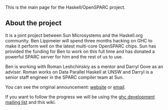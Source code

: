 
This is the main page for the Haskell/OpenSPARC project.

## About the project


It is a joint project between Sun Microsystems and the Haskell.org community. Ben Lippmeier will spend three months hacking on GHC to make it perform well on the latest multi-core OpenSPARC chips. Sun has provided the funding for Ben to work on this full time and has donated a powerful SPARC server for him and the rest of us to use.


Ben is working with Roman Leshchinskiy as a mentor and Darryl Gove as an adviser. ﻿Roman works on Data Parallel Haskell at UNSW and ﻿Darryl is a senior staff engineer in the SPARC compiler team at Sun.


You can see the original announcement: [website](http://haskell.org/opensparc/) or [email](http://haskell.org/pipermail/haskell/2008-July/020551.html).


If you want to follow the progress we will be using the [ghc development mailing list](http://www.haskell.org/mailman/listinfo/ghc-devs) and this wiki.
